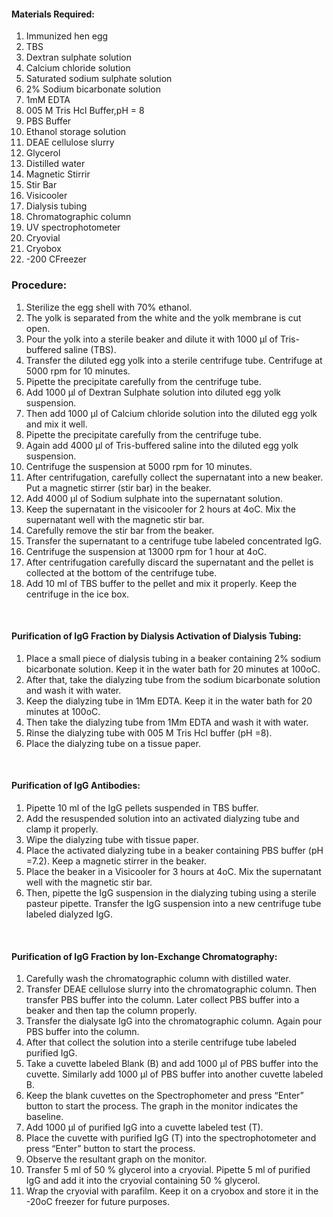 #### Materials Required:
 
1.	Immunized hen egg
2.	TBS
3.	Dextran sulphate solution
4.	Calcium chloride solution
5.	Saturated sodium sulphate solution
6.	2% Sodium bicarbonate solution
7.	1mM EDTA
8.	005 M Tris Hcl Buffer,pH = 8
9.	PBS Buffer
10.	Ethanol storage solution
11.	DEAE cellulose slurry
12.	Glycerol
13.	Distilled water
14.	Magnetic Stirrir
15.	Stir Bar
16.	Visicooler
17.	Dialysis tubing
18.	Chromatographic column
19.	UV spectrophotometer
20.	Cryovial
21.	Cryobox
22.	-200 CFreezer


 
### Procedure:
 
1.	Sterilize the egg shell with 70% ethanol.
2.	The yolk is separated from the white and the yolk membrane is cut open.
3.	Pour the yolk into a sterile beaker and dilute it with 1000 µl of Tris-buffered saline (TBS).
4.	Transfer the diluted egg yolk into a sterile centrifuge tube. Centrifuge at 5000 rpm for 10 minutes.
5.	Pipette the precipitate carefully from the centrifuge tube.
6.	Add 1000 µl of Dextran Sulphate solution into diluted egg yolk suspension.
7.	Then add 1000 µl of Calcium chloride solution into the diluted egg yolk and mix it well.
8.	Pipette the precipitate carefully from the centrifuge tube.
9.	Again add 4000 µl of Tris-buffered saline into the diluted egg yolk suspension.
10.	Centrifuge the suspension at 5000 rpm for 10 minutes.
11.	After centrifugation, carefully collect the supernatant into a new beaker. Put a magnetic stirrer (stir bar) in the beaker.
12.	Add 4000 µl of Sodium sulphate into the supernatant solution.
13.	Keep the supernatant in the visicooler for 2 hours at 4oC. Mix the supernatant well with the magnetic stir bar.
14.	Carefully remove the stir bar from the beaker.
15.	Transfer the supernatant to a centrifuge tube labeled concentrated IgG.
16.	Centrifuge the suspension at 13000 rpm for 1 hour at 4oC.
17.	After centrifugation carefully discard the supernatant and the pellet is collected at the bottom of the centrifuge tube.
18.	Add 10 ml of TBS buffer to the pellet and mix it properly. Keep the centrifuge in the ice box.

&nbsp;

#### Purification of IgG Fraction by Dialysis Activation of Dialysis Tubing:
 
1.	Place a small piece of dialysis tubing in a beaker containing 2% sodium bicarbonate solution. Keep it in the water bath for 20 minutes at 100oC.
2.	After that, take the dialyzing tube from the sodium bicarbonate solution and wash it with water.
3.	Keep the dialyzing tube in 1Mm EDTA. Keep it in the water bath for 20 minutes at 100oC.
4.	Then take the dialyzing tube from 1Mm EDTA and wash it with water.
5.	Rinse the dialyzing tube with 005 M Tris Hcl buffer (pH =8).
6.	Place the dialyzing tube on a tissue paper.

&nbsp;
 
#### Purification of IgG Antibodies:
 
1.	 Pipette 10 ml of the IgG pellets suspended in TBS buffer.
2.	Add the resuspended solution into an activated dialyzing tube and clamp it properly.
3.	Wipe the dialyzing tube with tissue paper.
4.	Place the activated dialyzing tube in a beaker containing PBS buffer (pH =7.2). Keep a magnetic stirrer in the beaker.
5.	Place the beaker in a Visicooler for 3 hours at 4oC. Mix the supernatant well with the magnetic stir bar.
6.	Then, pipette the IgG suspension in the dialyzing tubing using a sterile pasteur pipette. Transfer the IgG suspension into a new centrifuge tube labeled dialyzed IgG.

&nbsp;

#### Purification of IgG Fraction by Ion-Exchange Chromatography:
 
1.	Carefully wash the chromatographic column with distilled water.
2.	Transfer DEAE cellulose slurry into the chromatographic column. Then transfer PBS buffer into the column. Later collect PBS buffer into a beaker and then tap the column properly.
3.	Transfer the dialysate IgG into the chromatographic column. Again pour PBS buffer into the column.
4.	After that collect the solution into a sterile centrifuge tube labeled purified IgG.
5.	Take a cuvette labeled Blank (B) and add 1000 µl of PBS buffer into the cuvette. Similarly add 1000 µl of PBS buffer into another cuvette labeled B.
6.	Keep the blank cuvettes on the Spectrophometer and press “Enter” button to start the process. The graph in the monitor indicates the baseline.
7.	Add 1000 µl of purified IgG into a cuvette labeled test (T).
8.	Place the cuvette with purified IgG (T) into the spectrophotometer and press “Enter” button to start the process.
9.	Observe the resultant graph on the monitor.
10.	Transfer 5 ml of 50 % glycerol into a cryovial. Pipette 5 ml of purified IgG and add it into the cryovial containing 50 % glycerol.
11.	Wrap the cryovial with parafilm. Keep it on a cryobox and store it in the -20oC freezer for future purposes.
